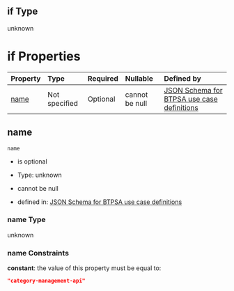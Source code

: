 ## if Type

unknown

# if Properties

| Property      | Type          | Required | Nullable       | Defined by                                                                                                                                                                                                        |
| :------------ | :------------ | :------- | :------------- | :---------------------------------------------------------------------------------------------------------------------------------------------------------------------------------------------------------------- |
| [name](#name) | Not specified | Optional | cannot be null | [JSON Schema for BTPSA use case definitions](btpsa-usecase-properties-services-items-allof-1-then-allof-20-if-properties-name.md "undefined#/properties/services/items/allOf/1/then/allOf/20/if/properties/name") |

## name



`name`

*   is optional

*   Type: unknown

*   cannot be null

*   defined in: [JSON Schema for BTPSA use case definitions](btpsa-usecase-properties-services-items-allof-1-then-allof-20-if-properties-name.md "undefined#/properties/services/items/allOf/1/then/allOf/20/if/properties/name")

### name Type

unknown

### name Constraints

**constant**: the value of this property must be equal to:

```json
"category-management-api"
```
